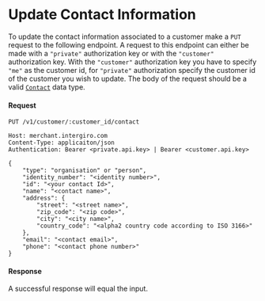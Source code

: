 # Update Contact Information

To update the contact information associated to a customer make a `PUT` request to the following endpoint. 
A request to this endpoint can either be made with a `"private"` authorization key or with the `"customer"` authorization key. 
With the `"customer"` authorization key you have to specify `"me"` as the customer id, for `"private"` authorization specify the customer id of the customer you wish to update.
The body of the request should be a valid [`Contact`](../common/reference.html#contact) data type.
#### Request
```{1}
PUT /v1/customer/:customer_id/contact

Host: merchant.intergiro.com
Content-Type: applicaiton/json
Authentication: Bearer <private.api.key> | Bearer <customer.api.key>

{
    "type": "organisation" or "person",
    "identity_number": "<identity number>",
    "id": "<your contact Id>",
    "name": "<contact name>",
    "address": {
        "street": "<street name>",
        "zip_code": "<zip code>",
        "city": "<city name>",
        "country_code": "<alpha2 country code according to ISO 3166>"
    },
    "email": "<contact email>",
    "phone": "<contact phone number>"
}
```
#### Response
A successful response will equal the input.
